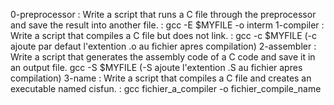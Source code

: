 0-preprocessor : Write a script that runs a C file through the preprocessor and save the result into another file. : gcc -E $MYFILE -o interm
1-compiler : Write a script that compiles a C file but does not link. : gcc -c $MYFILE (-c ajoute par defaut l'extention .o au fichier apres compilation)
2-assembler : Write a script that generates the assembly code of a C code and save it in an output file. gcc -S $MYFILE (-S ajoute l'extention .S au fichier apres compilation)
3-name : Write a script that compiles a C file and creates an executable named cisfun. : gcc fichier_a_compiler -o fichier_compile_name